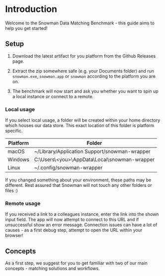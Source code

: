 # Introduction

Welcome to the Snowman Data Matching Benchmark - this guide aims to help you get started!

## Setup

1. Download the latest artifact for you platform from the Github Releases page.

2. Extract the zip somewhere safe (e.g. your Documents folder) and run `snowman.exe`, `snowman.app` or `snowman` according to the platform you are on.

3. The benchmark will now start and ask you whether you want to spin up a local instance or connect to a remote.

### Local usage

If you select local usage, a folder will be created within your home directory which houses our data store. This exact location of this folder is platform specific.

| Platform | Folder                                              |
| -------- | --------------------------------------------------- |
| macOS    | ~/Library/Application Support/snowman-wrapper       |
| Windows  | C:\\Users\\\<you\>\\AppData\\Local\\snowman-wrapper |
| Linux    | ~/.config/snowman-wrapper                           |

If you changed something about your environment, these paths may be different. Rest assured that Snowman will not touch any other folders or files :)

### Remote usage

If you received a link to a colleagues instance, enter the link into the shown input field. The app will now attempt to connect to this URL and if unsuccessful show an error message. Connection issues can have a lot of causes - as a first debug step, attempt to open the URL within your browser!

## Concepts

As a first step, we suggest for you to get familiar with two of our main concepts - matching solutions and workflows.
